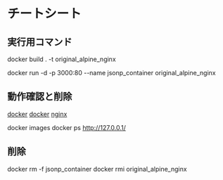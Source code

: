 # チートシート

## 実行用コマンド

<!-- イメージ作成 -->
docker build . -t original_alpine_nginx

<!-- コンテナ立ち上げ -->
<!-- TODO:`-v`オプションでマウントの設定を入れる -->
docker run -d -p 3000:80 --name jsonp_container original_alpine_nginx

## 動作確認と削除

[docker](https://qiita.com/wMETAw/items/34ba5c980e2a38e548db)
[docker](https://qiita.com/Yarimizu14/items/52f4859027165a805630)
[nginx](https://qiita.com/morrr/items/7c97f0d2e46f7a8ec967)

docker images
docker ps
<http://127.0.0.1/>

## 削除

docker rm -f jsonp_container
docker rmi original_alpine_nginx
